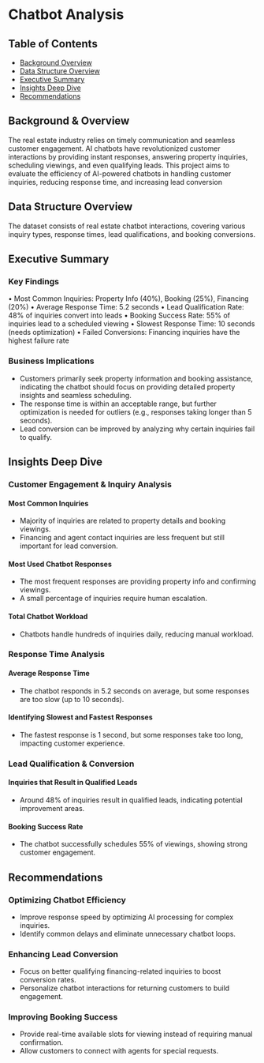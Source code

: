# Chatbot Analysis 

## Table of Contents

- [Background Overview](#background-overview)
- [Data Structure Overview](#data-structure-overview)
- [Executive Summary](#executive-summary)
- [Insights Deep Dive](#insights-deep-dive)
- [Recommendations](#recommendations)
  
## Background & Overview 

The real estate industry relies on timely communication and seamless customer engagement. AI chatbots have revolutionized customer interactions by providing instant responses, answering property inquiries, scheduling viewings, and even qualifying leads. This project aims to evaluate the efficiency of AI-powered chatbots in handling customer inquiries, reducing response time, and increasing lead conversion

## Data Structure Overview 

The dataset consists of real estate chatbot interactions, covering various inquiry types, response times, lead qualifications, and booking conversions.

## Executive  Summary 

### Key Findings

•	Most Common Inquiries: Property Info (40%), Booking (25%), Financing (20%)
•	Average Response Time: 5.2 seconds
•	Lead Qualification Rate: 48% of inquiries convert into leads
•	Booking Success Rate: 55% of inquiries lead to a scheduled viewing
•	Slowest Response Time: 10 seconds (needs optimization)
•	Failed Conversions: Financing inquiries have the highest failure rate

### Business Implications

- Customers primarily seek property information and booking assistance, indicating the chatbot should focus on providing detailed property insights and seamless scheduling.
- The response time is within an acceptable range, but further optimization is needed for outliers (e.g., responses taking longer than 5 seconds).
- Lead conversion can be improved by analyzing why certain inquiries fail to qualify.

## Insights Deep Dive

### Customer Engagement & Inquiry Analysis

####  Most Common Inquiries

- Majority of inquiries are related to property details and booking viewings.
- Financing and agent contact inquiries are less frequent but still important for lead conversion.

#### Most Used Chatbot Responses

- The most frequent responses are providing property info and confirming viewings.
- A small percentage of inquiries require human escalation.

#### Total Chatbot Workload

- Chatbots handle hundreds of inquiries daily, reducing manual workload.

### Response Time Analysis

#### Average Response Time

- The chatbot responds in 5.2 seconds on average, but some responses are too slow (up to 10 seconds).

#### Identifying Slowest and Fastest Responses

- The fastest response is 1 second, but some responses take too long, impacting customer experience.

### Lead Qualification & Conversion

#### Inquiries that Result in Qualified Leads

- Around 48% of inquiries result in qualified leads, indicating potential improvement areas.

#### Booking Success Rate

- The chatbot successfully schedules 55% of viewings, showing strong customer engagement.

## Recommendations 

### Optimizing Chatbot Efficiency
 - Improve response speed by optimizing AI processing for complex inquiries.
 - Identify common delays and eliminate unnecessary chatbot loops.
### Enhancing Lead Conversion
 - Focus on better qualifying financing-related inquiries to boost conversion rates.
 - Personalize chatbot interactions for returning customers to build engagement.
### Improving Booking Success
 - Provide real-time available slots for viewing instead of requiring manual confirmation.
 - Allow customers to connect with agents for special requests.
